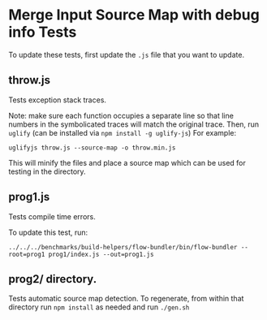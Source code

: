 # Merge Input Source Map with debug info Tests

To update these tests, first update the `.js` file that you want to update.

## throw.js

Tests exception stack traces.

Note: make sure each function occupies a separate line so that line numbers
in the symbolicated traces will match the original trace.
Then, run `uglify` (can be installed via `npm install -g uglify-js`)
For example:
```
uglifyjs throw.js --source-map -o throw.min.js
```
This will minify the files and place a source map which can be used for testing
in the directory.

## prog1.js

Tests compile time errors.

To update this test, run:

```
../../../benchmarks/build-helpers/flow-bundler/bin/flow-bundler --root=prog1 prog1/index.js --out=prog1.js
```

## prog2/ directory.

Tests automatic source map detection. To regenerate, from within that directory run `npm install` as
needed and run `./gen.sh`
